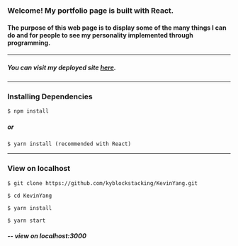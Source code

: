 
<h3>Welcome! My portfolio page is built with React.</h3>

<h4>The purpose of this web page is to display some of the many things I can do and for people to see my personality implemented through programming.</h4>

<hr/>

<h5>You can visit my deployed site <a  href='https://kevinyang.herokuapp.com/'  target='_blank'>here</a>.</h5>

<hr/>

<h3>Installing Dependencies</h3>

```$ npm install```

<h5>or</h5>

```$ yarn install (recommended with React)```

<hr/>

<h3>View on localhost</h3>

```$ git clone https://github.com/kyblockstacking/KevinYang.git```

```$ cd KevinYang```

```$ yarn install```

```$ yarn start```

<h5>-- view on localhost:3000</h5>